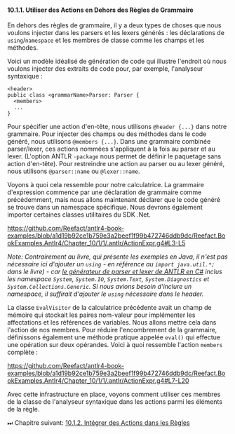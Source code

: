 #### 10.1.1. Utiliser des Actions en Dehors des Règles de Grammaire

En dehors des règles de grammaire, il y a deux types de choses que nous voulons injecter dans les parsers et les lexers générés : les déclarations de `using`/`namespace` et les membres de classe comme les champs et les méthodes.

Voici un modèle idéalisé de génération de code qui illustre l'endroit où nous voulons injecter des extraits de code pour, par exemple, l'analyseur syntaxique :

```
<header>
public class <grammarName>Parser: Parser {
  <members>
  ...
}
```

Pour spécifier une action d'en-tête, nous utilisons `@header {...}` dans notre grammaire. Pour injecter des champs ou des méthodes dans le code généré, nous utilisons `@members {...}`. Dans une grammaire combinée parser/lexer, ces actions nommées s'appliquent à la fois au parser et au lexer. (L'option ANTLR `-package` nous permet de définir le paquetage sans action d'en-tête). Pour restreindre une action au parser ou au lexer généré, nous utilisons `@parser::name` ou `@lexer::name`.

Voyons à quoi cela ressemble pour notre calculatrice. La grammaire d'expression commence par une déclaration de grammaire comme précédemment, mais nous allons maintenant déclarer que le code généré se trouve dans un namespace spécifique. Nous devrons également importer certaines classes utilitaires du SDK .Net.

https://github.com/Reefact/antlr4-book-examples/blob/a1d19b92ce1b759e3a2beef1f99b472746ddb9dc/Reefact.BookExamples.Antlr4/Chapter_10/1/1/.antlr/ActionExpr.g4#L3-L5

_Note: Contrairement au livre, qui présente les exemples en Java, il n'est pas nécessaire ici d'ajouter un `using` - en référence au `import java.util.*;` dans le livre) - car [le générateur de parser et lexer de ANTLR en C#](https://github.com/antlr/antlr4/blob/49b69bb31aa34654676a864b229a369680122470/tool/resources/org/antlr/v4/tool/templates/codegen/CSharp/CSharp.stg#L34-L53) inclus les namespace `System`, `System.IO`, `System.Text`, `System.Diagnostics` et `System.Collections.Generic`. Si nous avions besoin d'inclure un namespace, il suffirait d'ajouter le `using` nécessaire dans le header._

La classe `EvalVisitor` de la calculatrice précédente avait un champ de mémoire qui stockait les paires nom-valeur pour implémenter les affectations et les références de variables. Nous allons mettre cela dans l'action de nos membres. Pour réduire l'encombrement de la grammaire, définissons également une méthode pratique appelée `eval()` qui effectue une opération sur deux opérandes. Voici à quoi ressemble l'action `members` complète :

https://github.com/Reefact/antlr4-book-examples/blob/a1d19b92ce1b759e3a2beef1f99b472746ddb9dc/Reefact.BookExamples.Antlr4/Chapter_10/1/1/.antlr/ActionExpr.g4#L7-L20

Avec cette infrastructure en place, voyons comment utiliser ces membres de la classe de l'analyseur syntaxique dans les actions parmi les éléments de la règle.

⏭ Chapitre suivant: [10.1.2. Intégrer des Actions dans les Règles](../2)
